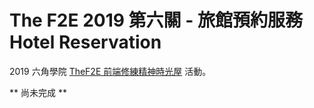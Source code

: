 # The F2E 2019 第六關 - 旅館預約服務 Hotel Reservation

2019 六角學院 [TheF2E 前端修練精神時光屋](https://challenge.thef2e.com/) 活動。

** 尚未完成 **
